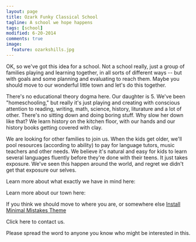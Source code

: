 ```yaml
---
layout: page
title: Ozark Funky Classical School
tagline: A school we hope happens
tags: [school]
modified: 6-20-2014
comments: true
image:
  feature: ozarkshills.jpg
---
```




OK, so we've got this idea for a school. Not a school really, just a group of families playing and learning together, in all sorts of different ways -- but with goals and some planning and evaluating to reach them. Maybe you should move to our wonderful little town and let's do this together. 

There's no educational theory dogma here. Our daughter is 5. We've been "homeschooling," but really it's just playing and creating with conscious attention to reading, writing, math, science, history, liturature and a lot of other. There's no sitting down and doing boring stuff. Why slow her down like that? We learn history on the kitchen floor, with our hands and our history books getting covered with clay. 

We are looking for other families to join us. When the kids get older, we'll pool resources (according to ability) to pay for language tutors, music teachers and other needs. We believe it's natural and easy for kids to learn several languages fluently before they're done with their teens. It just takes exposure. We've seen this happen around the world, and regret we didn't get that exposure our selves. 

Learn more about what exactly we have in mind here: 

Learn more about our town here: 

If you think we should move to where you are, or somewhere else <a markdown="0" href="{{ site.url }}/theme-setup" class="btn">Install Minimal Mistakes Theme</a>

Click here to contact us. 

Please spread the word to anyone you know who might be interested in this. 



[^1]: Since open sourcing this theme I have released a couple other Jekyll themes. My website [Made Mistakes](http://mademistakes.com) is currently using a modified version of my [So Simple Theme](http://mmistakes.github.io/so-simple-theme/).

[^2]: Fancy avatars provided by [Brandon Mathis](http://brandonmathis.com/projects/fancy-avatars/demo/) under a [Creative Commons Attribution 3.0 License](http://creativecommons.org/licenses/by/3.0/).